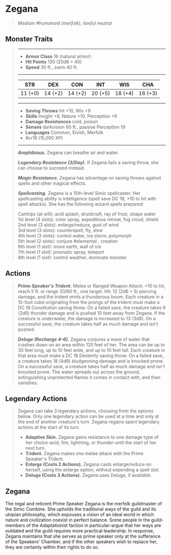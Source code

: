 # Zegana
>*Medium #humanoid (merfolk), lawful neutral*
## Monster Traits
>___
>- **Armor Class** 16 (natural armor)
>- **Hit Points** 130 (20d8 + 40)
>- **Speed** 30 ft., swim 40 ft.
>___
>|STR|DEX|CON|INT|WIS|CHA|
>|:---:|:---:|:---:|:---:|:---:|:---:|
>|11 (+0)|14 (+2)|14 (+2)|20 (+5)|18 (+4)|16 (+3)|
>___
>- **Saving Throws** Int +10, Wis +9
>- **Skills** Insight +9, Nature +10, Perception +9
>- **Damage Resistances** cold, poison
>- **Senses** darkvision 60 ft., passive Perception 19
>- **Languages** Common, Elvish, Merfolk
>- #cr16 (15,000 XP)
>___
>***Amphibious.*** Zegana can breathe air and water.  
>
>***Legendary Resistance (3/Day).*** If Zegana fails a saving throw, she can choose to succeed instead.  
>
>***Magic Resistance.*** Zegana has advantage on saving throws against spells and other magical effects.  
>
>***Spellcasting.*** Zegana is a 15th-level Simic spellcaster. Her spellcasting ability is Intelligence (spell save DC 18, +10 to hit with spell attacks). She has the following wizard spells prepared:  
>
>Cantrips (at will): acid splash, druidcraft, ray of frost, shape water  
>1st level (4 slots): color spray, expeditious retreat, fog cloud, shield  
>2nd level (3 slots): enlarge/reduce, gust of wind  
>3rd level (3 slots): counterspell, fly, slow  
>4th level (3 slots): control water, ice storm, polymorph  
>5th level (2 slots): conjure #elemental , creation  
>6th level (1 slot): move earth, wall of ice  
>7th level (1 slot): prismatic spray, teleport  
>8th level (1 slot): control weather, dominate monster  
>
## Actions
>***Prime Speaker's Trident.*** Melee  or Ranged Weapon Attack: +10 to hit, reach 5 ft. or range 20/60 ft., one target. Hit: 12 (2d6 + 5) piercing damage, and the trident emits a thunderous boom. Each creature in a 15-foot cube originating from the prongs of the trident must make a DC 18 Constitution saving throw. On a failed save, the creature takes 9 (2d8) thunder damage and is pushed 10 feet away from Zegana. If the creature is underwater, the damage is increased to 13 (3d8). On a successful save, the creature takes half as much damage and isn't pushed.  
>
>***Deluge (Recharge 4–6).*** Zegana conjures a wave of water that crashes down on an area within 120 feet of her. The area can be up to 30 feet long, up to 10 feet wide, and up to 10 feet tall. Each creature in that area must make a DC 18 Dexterity saving throw. On a failed save, a creature takes 18 (4d8) bludgeoning damage and is knocked prone. On a successful save, a creature takes half as much damage and isn't knocked prone. The water spreads out across the ground, extinguishing unprotected flames it comes in contact with, and then vanishes.  
>
## Legendary Actions
>Zegana can take 3 legendary actions, choosing from the options below. Only one legendary action can be used at a time and only at the end of another creature's turn. Zegana regains spent legendary actions at the start of its turn.
>
>- **Adaptive Skin.** Zegana gains resistance to one damage type of her choice-acid, fire, lightning, or thunder-until the start of her next turn.
>- **Trident.** Zegana makes one melee attack with the Prime Speaker's Trident.
>- **Enlarge (Costs 2 Actions).** Zegana casts enlarge/reduce on herself, using the enlarge option, without expending a spell slot.
>- **Deluge (Costs 3 Actions).** Zegana uses Deluge, if available.
## Zegana
The regal and reticent Prime Speaker Zegana is the merfolk guildmaster of the Simic Combine. She upholds the traditional ways of the guild and its utopian philosophy, which espouses a vision of an ideal world in which nature and civilization coexist in perfect balance. Some people in the guild-members of the Adaptationist faction in particular-argue that her ways are outdated and the guild requires more practical leadership. In response, Zegana maintains that she serves as prime speaker only at the sufferance of the Speakers' Chamber, and if the other speakers wish to replace her, they are certainly within their rights to do so.